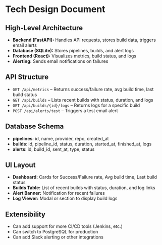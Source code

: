 # Tech Design Document

## High-Level Architecture
- **Backend (FastAPI):** Handles API requests, stores build data, triggers email alerts
- **Database (SQLite):** Stores pipelines, builds, and alert logs
- **Frontend (React):** Visualizes metrics, build status, and logs
- **Alerting:** Sends email notifications on failures

## API Structure
- `GET /api/metrics` – Returns success/failure rate, avg build time, last build status
- `GET /api/builds` – Lists recent builds with status, duration, and logs
- `GET /api/builds/{id}/logs` – Returns logs for a specific build
- `POST /api/alerts/test` – Triggers a test email alert

## Database Schema
- **pipelines**: id, name, provider, repo, created_at
- **builds**: id, pipeline_id, status, duration, started_at, finished_at, logs
- **alerts**: id, build_id, sent_at, type, status

## UI Layout
- **Dashboard:** Cards for Success/Failure rate, Avg build time, Last build status
- **Builds Table:** List of recent builds with status, duration, and log links
- **Alert Banner:** Notification for recent failures
- **Log Viewer:** Modal or section to display build logs

## Extensibility
- Can add support for more CI/CD tools (Jenkins, etc.)
- Can switch to PostgreSQL for production
- Can add Slack alerting or other integrations